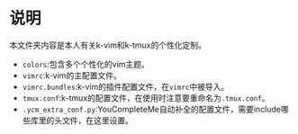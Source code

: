 # 说明
本文件夹内容是本人有关k-vim和k-tmux的个性化定制。
* `colors`:包含多个个性化的vim主题。
* `vimrc`:k-vim的主配置文件。
* `vimrc.bundles`:k-vim的插件配置文件，在`vimrc`中被导入。
* `tmux.conf`:k-tmux的配置文件，在使用时注意要重命名为`.tmux.conf`。
* `.ycm_extra_conf.py`:YouCompleteMe自动补全的配置文件，需要include哪些库里的头文件，在这里设置。
